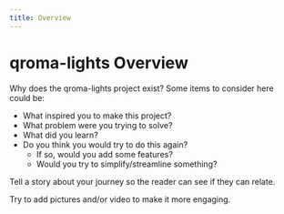 ```yaml
---
title: Overview
---
```


# qroma-lights Overview

Why does the qroma-lights project exist? Some items to consider here could be:
* What inspired you to make this project?
* What problem were you trying to solve?
* What did you learn?
* Do you think you would try to do this again? 
  * If so, would you add some features?
  * Would you try to simplify/streamline something?

Tell a story about your journey so the reader can see if they can relate.

Try to add pictures and/or video to make it more engaging.